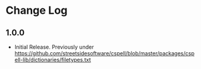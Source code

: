 # Change Log

## 1.0.0
- Initial Release. Previously under https://github.com/streetsidesoftware/cspell/blob/master/packages/cspell-lib/dictionaries/filetypes.txt